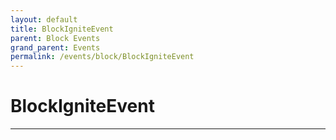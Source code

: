 ```yaml
---
layout: default
title: BlockIgniteEvent
parent: Block Events
grand_parent: Events
permalink: /events/block/BlockIgniteEvent
---
```


# BlockIgniteEvent

---
